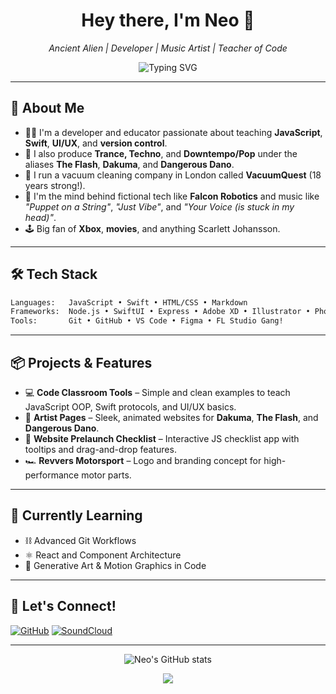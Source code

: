 <!-- GitHub Profile README for Neo -->

<h1 align="center">Hey there, I'm Neo 👾</h1>
<p align="center">
  <i>Ancient Alien | Developer | Music Artist | Teacher of Code</i>
</p>

<p align="center">
  <img src="https://readme-typing-svg.demolab.com?font=Fira+Code&pause=1000&center=true&vCenter=true&width=440&lines=Code.+Create.+Conquer.+Dance." alt="Typing SVG" />
</p>

---

## 🚀 About Me

- 👨‍🏫 I'm a developer and educator passionate about teaching **JavaScript**, **Swift**, **UI/UX**, and **version control**.
- 🎵 I also produce **Trance, Techno**, and **Downtempo/Pop** under the aliases **The Flash**, **Dakuma**, and **Dangerous Dano**.
- 🧹 I run a vacuum cleaning company in London called **VacuumQuest** (18 years strong!).
- 🤖 I'm the mind behind fictional tech like **Falcon Robotics** and music like _"Puppet on a String"_, _"Just Vibe"_, and _"Your Voice (is stuck in my head)"_.
- 🕹 Big fan of **Xbox**, **movies**, and anything Scarlett Johansson.

---

## 🛠 Tech Stack

```bash
Languages:   JavaScript • Swift • HTML/CSS • Markdown
Frameworks:  Node.js • SwiftUI • Express • Adobe XD • Illustrator • Photoshop
Tools:       Git • GitHub • VS Code • Figma • FL Studio Gang!
````

---

## 📦 Projects & Features

* 💻 **Code Classroom Tools** – Simple and clean examples to teach JavaScript OOP, Swift protocols, and UI/UX basics.
* 🎵 **Artist Pages** – Sleek, animated websites for **Dakuma**, **The Flash**, and **Dangerous Dano**.
* 🧪 **Website Prelaunch Checklist** – Interactive JS checklist app with tooltips and drag-and-drop features.
* 🏎 **Revvers Motorsport** – Logo and branding concept for high-performance motor parts.

---

## 🧠 Currently Learning

* ⛓️ Advanced Git Workflows
* ⚛️ React and Component Architecture
* 🎨 Generative Art & Motion Graphics in Code

---

## 📣 Let's Connect!

<p align="left">
  <a href="https://github.com/dakuma" target="_blank"><img alt="GitHub" src="https://img.shields.io/badge/GitHub-%23121011.svg?style=flat&logo=github&logoColor=white"/></a>
  <a href="https://soundcloud.com/YOUR-SOUNDCLOUD" target="_blank"><img alt="SoundCloud" src="https://img.shields.io/badge/SoundCloud-ff7700?style=flat&logo=soundcloud&logoColor=white" /></a>
</p>

---

<p align="center">
  <img src="https://github-readme-stats.vercel.app/api?username=dakuma&show_icons=true&theme=tokyonight" alt="Neo's GitHub stats" />
</p>

<p align="center">
  <img src="https://github-readme-streak-stats.herokuapp.com/?user=dakuma&theme=tokyonight" />
</p>